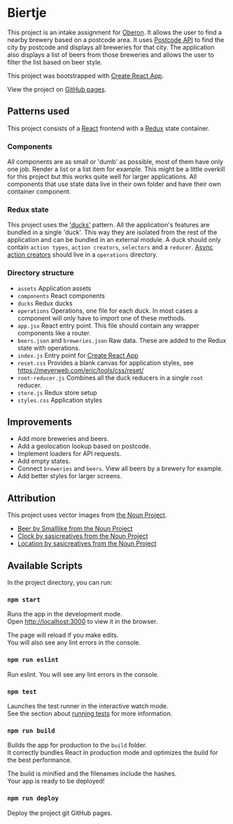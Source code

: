 # Biertje

This project is an intake assignment for [Oberon](https://www.oberon.nl/). It allows the user to find a nearby brewery based on a postcode area. It uses [Postcode API](https://www.postcodeapi.nu) to find the city by postcode and displays all breweries for that city. The application also displays a list of beers from those breweries and allows the user to filter the list based on beer style.

This project was bootstrapped with [Create React App](https://github.com/facebook/create-react-app).

View the project on [GitHub pages](https://sjaakluthart.github.io/biertje/).

## Patterns used

This project consists of a [React](https://reactjs.org/) frontend with a [Redux](https://redux.js.org/) state container.

### Components

All components are as small or 'dumb' as possible, most of them have only one job. Render a list or a list item for example. This might be a little overkill for this project but this works quite well for larger applications. All components that use state data live in their own folder and have their own container component.

### Redux state

This project uses the ['ducks'](https://github.com/erikras/ducks-modular-redux) pattern. All the application's features are bundled in a single 'duck'. This way they are isolated from the rest of the application and can be bundled in an external module. A duck should only contain `action types`, `action creators`, `selectors` and a `reducer`. [Async action creators](https://github.com/reduxjs/redux-thunk) should live in a `operations` directory.

### Directory structure

- `assets` Application assets
- `components` React components
- `ducks` Redux ducks
- `operations` Operations, one file for each duck. In most cases a component will only have to import one of these methods.
- `app.jsx` React entry point. This file should contain any wrapper components like a router.
- `beers.json` and `breweries.json` Raw data. These are added to the Redux state with operations.
- `index.js` Entry point for [Create React App](https://github.com/facebook/create-react-app)
- `reset.css` Provides a blank canvas for application styles, see https://meyerweb.com/eric/tools/css/reset/
- `root-reducer.js` Combines all the duck reducers in a single `root` reducer.
- `store.js` Redux store setup
- `styles.css` Application styles

## Improvements

- Add more breweries and beers.
- Add a geolocation lookup based on postcode.
- Implement loaders for API requests.
- Add empty states.
- Connect `breweries` and `beers`. View all beers by a brewery for example.
- Add better styles for larger screens.

## Attribution

This project uses vector images from [the Noun Project](https://thenounproject.com/).

- [Beer by Smalllike from the Noun Project](https://thenounproject.com/icon/2239607/)
- [Clock by sasicreatives from the Noun Project](https://thenounproject.com/icon/2262057/)
- [Location by sasicreatives from the Noun Project](https://thenounproject.com/icon/2262016/)

## Available Scripts

In the project directory, you can run:

### `npm start`

Runs the app in the development mode.<br>
Open [http://localhost:3000](http://localhost:3000) to view it in the browser.

The page will reload if you make edits.<br>
You will also see any lint errors in the console.

### `npm run eslint`

Run eslint. You will see any lint errors in the console.

### `npm test`

Launches the test runner in the interactive watch mode.<br>
See the section about [running tests](https://facebook.github.io/create-react-app/docs/running-tests) for more information.

### `npm run build`

Builds the app for production to the `build` folder.<br>
It correctly bundles React in production mode and optimizes the build for the best performance.

The build is minified and the filenames include the hashes.<br>
Your app is ready to be deployed!

### `npm run deploy`

Deploy the project git GitHub pages.

